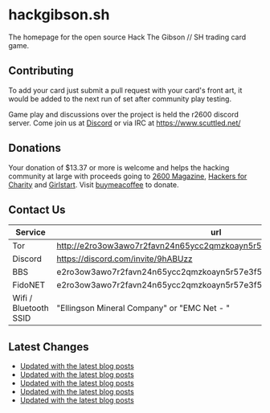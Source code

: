 # hackgibson.sh
The homepage for the open source Hack The Gibson // SH trading card game.


## Contributing

To add your card just submit a pull request with your card's front art, it would be added to the next run of set after community play testing.

Game play and discussions over the project is held the r2600 discord server. Come join us at [Discord](https://discord.com/invite/9hABUzz) or via IRC at https://www.scuttled.net/


## Donations

Your donation of $13.37 or more is welcome and helps the hacking community at large with proceeds going to [2600 Magazine](https://2600.com/), [Hackers for Charity](https://hackersforcharity.org) and [Girlstart](https://girlstart.org).  Visit [buymeacoffee](https://www.buymeacoffee.com/hackgibson.sh) to donate.


## Contact Us

Service | url
-|-
Tor | http://e2ro3ow3awo7r2favn24n65ycc2qmzkoayn5r57e3f56nvjwdcgg32ad.onion
Discord | https://discord.com/invite/9hABUzz
BBS | e2ro3ow3awo7r2favn24n65ycc2qmzkoayn5r57e3f56nvjwdcgg32ad.onion:23
FidoNET | e2ro3ow3awo7r2favn24n65ycc2qmzkoayn5r57e3f56nvjwdcgg32ad.onion:24554
Wifi / Bluetooth SSID | "Ellingson Mineral Company" or "EMC Net - <fidonet address>"

## Latest Changes
<!-- BLOG-POST-LIST:START -->
- [Updated with the latest blog posts](https://github.com/DFW2600/hackgibson.sh/commit/c8f2947aa64ced9b080b93911f505cf1c25c89f8)
- [Updated with the latest blog posts](https://github.com/DFW2600/hackgibson.sh/commit/cb149938e87731b8fe9e4b58b682c4e480349217)
- [Updated with the latest blog posts](https://github.com/DFW2600/hackgibson.sh/commit/ecafa64857ab6bea7f12d64c6ad0645f8796d7c8)
- [Updated with the latest blog posts](https://github.com/DFW2600/hackgibson.sh/commit/6ff025e92a22ef9b548805364a86788b750acb19)
- [Updated with the latest blog posts](https://github.com/DFW2600/hackgibson.sh/commit/b006f53c50b0f2d9121c503f59f937bf68256bcb)
<!-- BLOG-POST-LIST:END -->
